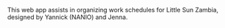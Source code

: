 This web app assists in organizing work schedules for Little Sun Zambia, designed by Yannick (NANIO) and Jenna.